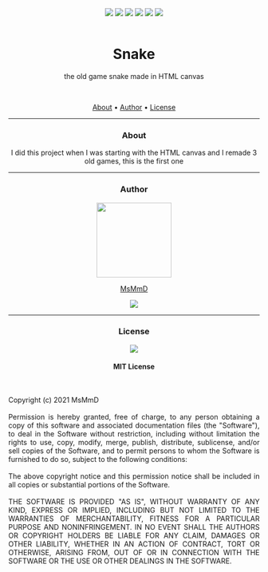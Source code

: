 <div align="center">
  <a href="https://msmmd.github.io/snake"><img src="https://img.shields.io/static/v1?label=Play&message=site&color=yellow&style=for-the-badge"></a>
  <img src="https://img.shields.io/github/watchers/MSMMD/snake?color=orange&label=Views&style=for-the-badge">
  <img src="https://img.shields.io/github/stars/MSMMD/snake?label=Stars&style=for-the-badge&color=fafd10">
  <img src="https://img.shields.io/github/forks/MSMMD/snake?color=white&label=Forks&style=for-the-badge">
  <a href="https://discord.com/users/714960683967447050"><img src="https://img.shields.io/static/v1?label=Discord&message=MsMmD&color=4402dd&style=for-the-badge&logo=discord&logoColor=white"></a>
  <img src="https://img.shields.io/github/license/MSMMD/snake?style=for-the-badge">
</div>
<br>
<h1 align="center">Snake</h1>
<p align="center">the old game snake made in HTML canvas</p>
<br>
<p align="center">
 <a href="#about">About</a> •
 <a href="#author">Author</a> • 
 <a href="#license">License</a>
</p>
<hr>
<h3 id="about" align="center">About</h3>
<p align="center">I did this project when I was starting with the HTML canvas and I remade 3 old games, this is the first one</p>
<hr>
<h3 id="author" align="center">Author</h3>
<div align="center"><a href="https://github.com/MSMMD"><img width="150px" src="https://avatars.githubusercontent.com/u/66802964?v=4">
<p align="center">MsMmD<p></a></div>
<div align="center"><a href="https://discord.com/users/714960683967447050"><img src="https://img.shields.io/static/v1?label=Discord&message=MsMmD&color=4402dd&style=flat-square&logo=discord&logoColor=white"></a></div>
<hr>
<h3 id="license" align="center">License</h3>
<div align="center"><img src="https://img.shields.io/github/license/MSMMD/snake?style=flat-square"></div>
<h4 align="center">MIT License</h4>
<br>
<p align="justify">Copyright (c) 2021 MsMmD<br><br>Permission is hereby granted, free of charge, to any person obtaining a copy
of this software and associated documentation files (the "Software"), to deal
in the Software without restriction, including without limitation the rights
to use, copy, modify, merge, publish, distribute, sublicense, and/or sell
copies of the Software, and to permit persons to whom the Software is
furnished to do so, subject to the following conditions:<br><br>The above copyright notice and this permission notice shall be included in all
copies or substantial portions of the Software.<br><br>THE SOFTWARE IS PROVIDED "AS IS", WITHOUT WARRANTY OF ANY KIND, EXPRESS OR
IMPLIED, INCLUDING BUT NOT LIMITED TO THE WARRANTIES OF MERCHANTABILITY,
FITNESS FOR A PARTICULAR PURPOSE AND NONINFRINGEMENT. IN NO EVENT SHALL THE
AUTHORS OR COPYRIGHT HOLDERS BE LIABLE FOR ANY CLAIM, DAMAGES OR OTHER
LIABILITY, WHETHER IN AN ACTION OF CONTRACT, TORT OR OTHERWISE, ARISING FROM,
OUT OF OR IN CONNECTION WITH THE SOFTWARE OR THE USE OR OTHER DEALINGS IN THE
SOFTWARE.</p>

